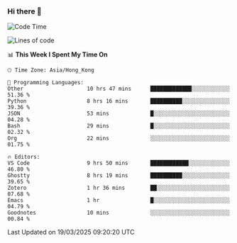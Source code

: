 ### Hi there 👋

<!--
**nicehiro/nicehiro** is a ✨ _special_ ✨ repository because its `README.md` (this file) appears on your GitHub profile.

Here are some ideas to get you started:

- 🔭 I’m currently working on ...
- 🌱 I’m currently learning ...
- 👯 I’m looking to collaborate on ...
- 🤔 I’m looking for help with ...
- 💬 Ask me about ...
- 📫 How to reach me: ...
- 😄 Pronouns: ...
- ⚡ Fun fact: ...
-->

<!--START_SECTION:waka-->
![Code Time](http://img.shields.io/badge/Code%20Time-378%20hrs%2046%20mins-blue)

![Lines of code](https://img.shields.io/badge/From%20Hello%20World%20I%27ve%20Written-1.6%20million%20lines%20of%20code-blue)

📊 **This Week I Spent My Time On** 

```text
🕑︎ Time Zone: Asia/Hong_Kong

💬 Programming Languages: 
Other                    10 hrs 47 mins      █████████████░░░░░░░░░░░░   51.36 % 
Python                   8 hrs 16 mins       ██████████░░░░░░░░░░░░░░░   39.36 % 
JSON                     53 mins             █░░░░░░░░░░░░░░░░░░░░░░░░   04.28 % 
Bash                     29 mins             █░░░░░░░░░░░░░░░░░░░░░░░░   02.32 % 
Org                      22 mins             ░░░░░░░░░░░░░░░░░░░░░░░░░   01.75 % 

🔥 Editors: 
VS Code                  9 hrs 50 mins       ████████████░░░░░░░░░░░░░   46.80 % 
Ghostty                  8 hrs 19 mins       ██████████░░░░░░░░░░░░░░░   39.65 % 
Zotero                   1 hr 36 mins        ██░░░░░░░░░░░░░░░░░░░░░░░   07.68 % 
Emacs                    1 hr                █░░░░░░░░░░░░░░░░░░░░░░░░   04.79 % 
Goodnotes                10 mins             ░░░░░░░░░░░░░░░░░░░░░░░░░   00.84 % 
```


 Last Updated on 19/03/2025 09:20:20 UTC
<!--END_SECTION:waka-->
